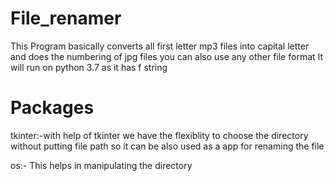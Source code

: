 # File_renamer

This Program basically converts all  first letter mp3 files into capital letter and 
does the numbering of jpg files you can also use any other file format It will run on python 3.7 as it has f string


# Packages

tkinter:-with help of tkinter we have the flexiblity to choose the directory without putting file path so it can be also used as a app for renaming the file

os:- This helps in manipulating the directory 
